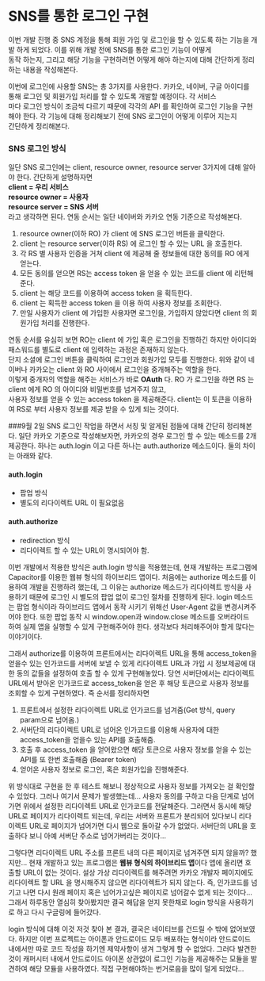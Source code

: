# SNS를 통한 로그인 구현

이번 개발 진행 중 SNS 계정을 통해 회원 가입 및 로그인을 할 수 있도록 하는 기능을 개발 하게 되었다. 이를 위해 개발 전에 SNS를 통한 로그인 기능이 어떻게\
동작 하는지, 그리고 해당 기능을 구현하려면 어떻게 해야 하는지에 대해 간단하게 정리하는 내용을 작성해본다.

이번에 로그인에 사용할 SNS는 총 3가지를 사용한다. 카카오, 네이버, 구글 아이디를 통해 로그인 및 회원가입 처리를 할 수 있도록 개발할 예정이다. 각 서비스\
마다 로그인 방식이 조금씩 다르기 때문에 각각의 API 를 확인하여 로그인 기능을 구현해야 한다. 각 기능에 대해 정리해보기 전에 SNS 로그인이 어떻게 이루어 지는지\
간단하게 정리해본다.

### SNS 로그인 방식

일단 SNS 로그인에는 client, resource owner, resource server 3가지에 대해 알아야 한다. 간단하게 설명하자면\
**client = 우리 서비스**\
**resource owner = 사용자**\
**resource server = SNS 서버**\
라고 생각하면 된다. 연동 순서는 일단 네이버와 카카오 연동 기준으로 작성해본다.

1. resource owner(이하 RO) 가 client 에 SNS 로그인 버튼을 클릭한다.
2. client 는 resource server(이하 RS) 에 로그인 할 수 있는 URL 을 호출한다.
3. 각 RS 별 사용자 인증을 거쳐 client 에 제공해 줄 정보들에 대한 동의를 RO 에게 얻는다.
4. 모든 동의를 얻으면 RS는 access token 을 얻을 수 있는 코드를 client 에 리턴해준다.
5. client 는 해당 코드를 이용하여 access token 을 획득한다.
6. client 는 획득한 access token 을 이용 하여 사용자 정보를 조회한다.
7. 만일 사용자가 client 에 가입한 사용자면 로그인을, 가입하지 않았다면 client 의 회원가입 처리를 진행한다.

연동 순서를 유심히 보면 RO는 client 에 가입 혹은 로그인을 진행하긴 하지만 아이디와 패스워드를 별도로 client 에 입력하는 과정은 존재하지 않는다.\
단지 소셜에 로그인 버튼을 클릭하여 로그인과 회원가입 모두를 진행한다. 위와 같이 네이버나 카카오는 client 와 RO 사이에서 로그인을 중개해주는 역할을 한다.\
이렇게 중개자의 역할을 해주는 서비스가 바로 **OAuth** 다. RO 가 로그인을 하면 RS 는 client 에게 RO 의 아이디와 비밀번호를 넘겨주지 않고,\
사용자 정보를 얻을 수 있는 access token 을 제공해준다. client는 이 토큰을 이용하여 RS로 부터 사용자 정보를 제공 받을 수 있게 되는 것이다.


###9월 2일 
SNS 로그인 작업을 하면서 서칭 및 알게된 점들에 대해 간단히 정리해본다. 일단 카카오 기준으로 작성해보자면, 카카오의 경우 로그인 할 수 있는 
메소드를 2개 제공한다. 하나는 auth.login 이고 다른 하나는 auth.authorize 메소드이다. 둘의 차이는 아래와 같다.
#### auth.login
- 팝업 방식
- 별도의 리다이렉트 URL 이 필요없음

#### auth.authorize
- redirection 방식
- 리다이렉트 할 수 있는 URL이 명시되어야 함.

이번 개발에서 적용한 방식은 auth.login 방식을 적용했는데, 현재 개발하는 프로그램에 Capacitor를 이용한 웹뷰 형식의 하이브리드 앱이다. 
처음에는 authorize 메소드를 이용하여 개발을 진행하려 했는데, 그 이유는 authorize 메소드가 리다이렉트 방식을 사용하기 때문에 로그인 시
별도의 팝업 없이 로그인 절차를 진행하게 된다. login 메소드는 팝업 형식이라 하이브리드 앱에서 동작 시키기 위해선 User-Agent 값을 
변경시켜주어야 한다. 또한 팝업 동작 시 window.open과 window.close 메소드를 오버라이드 하여 실제 앱을 실행할 수 있게 구현해주어야 한다.
생각보다 처리해주어야 할게 많다는 이야기이다.

그래서 authorize를 이용하여 프론트에서는 리다이렉트 URL을 통해 access_token을 얻을수 있는 인가코드를 서버에 보낼 수 있게 
리다이렉트 URL과 가입 시 정보제공에 대한 동의 값들을 설정하여 호출 할 수 있게 구현해놓았다. 당연 서버단에서는 리다이렉트 URL에서 
받아온 인가코드로 access_token을 얻은 후 해당 토큰으로 사용자 정보를 조회할 수 있게 구현하였다. 즉 순서를 정리하자면
1. 프론트에서 설정한 리다이렉트 URL로 인가코드를 넘겨줌(Get 방식, query param으로 넘어옴.)
2. 서버단의 리다이렉트 URL로 넘어온 인가코드를 이용해 사용자에 대한 access_token을 얻을수 있는 API를 호출해줌.
3. 호출 후 access_token 을 얻어왔으면 해당 토큰으로 사용자 정보를 얻을 수 있는 API를 또 한번 호출해줌 (Bearer token)
4. 얻어온 사용자 정보로 로그인, 혹은 회원가입을 진행해준다.

위 방식대로 구현을 한 후 테스트 해보니 정상적으로 사용자 정보를 가져오는 걸 확인할 수 있었다. 그러나 여기서 문제가 발생했는데... 
사용자 동의를 구하고 다음 단계로 넘어가면 위에서 설정한 리다이렉트 URL로 인가코드를 전달해준다. 그러면서 동시에 해당 URL로 페이지가
리다이렉트 되는데, 우리는 서버와 프론트가 분리되어 있다보니 리다이렉트 URL로 페이지가 넘어가면 다시 웹으로 돌아갈 수가 없었다.
서버단의 URL을 호출하다 보니 아예 서버단 주소로 넘어가버리는 것이다... 

 그렇다면 리다이렉트 URL 주소를 프론트 내의 다른 페이지로 넘겨주면 되지 않을까? 했지만... 현재 개발하고 있는 프로그램은
**웹뷰 형식의 하이브리드 앱**이다 앱에 올리면 호출할 URL이 없는 것이다. 설상 가상 리다이렉트를 해주려면 카카오 개발자 페이지에도 
리다이렉트 할 URL 을 명시해주지 않으면 리다이렉트가 되지 않는다. 즉, 인가코드를 넘기고 나면 다시 원래 페이지 혹은 넘어가고싶은 페이지로
넘어갈수 없게 되는 것이다... 그래서 하루동안 열심히 찾아봤지만 결국 해답을 얻지 못한채로 login 방식을 사용하기로 하고 다시 구글링에 들어갔다.

login 방식에 대해 이것 저것 찾아 본 결과, 결국은 네이티브를 건드릴 수 밖에 없어보였다. 하지만 이번 프로젝트는 아이폰과 안드로이드 모두
배포하는 형식이라 안드로이드 내에서만 따로 코드 작성을 하기엔 제약사항이 생겨 그렇게 할 수 없었다. 그러다 발견한 것이 캐퍼시터 내에서
안드로이드 아이폰 상관없이 로그인 기능을 제공해주는 모듈을 발견하여 해당 모듈을 사용하였다. 직접 구현해야하는 번거로음을 많이 덜게 되었다...